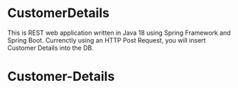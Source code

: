 # CustomerDetails

This is REST web application written in Java 18 using Spring Framework and Spring Boot.
Currenctly using an HTTP Post Request, you will insert Customer Details into the DB.


# Customer-Details
